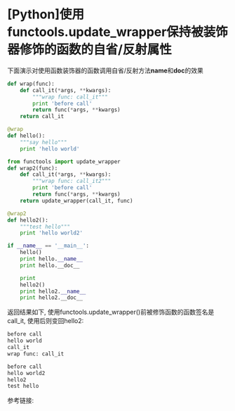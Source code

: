 # \[Python\]使用functools.update\_wrapper保持被装饰器修饰的函数的自省/反射属性

下面演示对使用函数装饰器的函数调用自省/反射方法**name**和**doc**的效果

``` python
def wrap(func):  
    def call_it(*args, **kwargs):  
        """wrap func: call_it"""  
        print 'before call'  
        return func(*args, **kwargs)  
    return call_it

@wrap  
def hello():  
    """say hello"""  
    print 'hello world'

from functools import update_wrapper  
def wrap2(func):  
    def call_it(*args, **kwargs):  
        """wrap func: call_it2"""  
        print 'before call'  
        return func(*args, **kwargs)  
    return update_wrapper(call_it, func)

@wrap2  
def hello2():  
    """test hello"""  
    print 'hello world2'

if __name__ == '__main__':  
    hello()  
    print hello.__name__  
    print hello.__doc__

    print  
    hello2()  
    print hello2.__name__  
    print hello2.__doc__
```
返回结果如下, 使用functools.update_wrapper()前被修饰函数的函数签名是call_it, 使用后则变回hello2:
``` python
before call
hello world
call_it
wrap func: call_it

before call
hello world2
hello2
test hello
```
参考链接: 